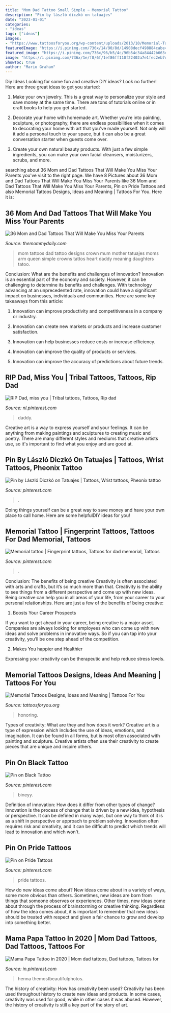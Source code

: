 ```yaml
---
title: "Mom Dad Tattoo Small Simple ~ Memorial Tattoo"
description: "Pin by lászló diczkó on tatuajes"
date: "2023-01-01"
categories:
- "ideas"
tags: ["ideas"]
images:
- "https://www.tattoosforyou.org/wp-content/uploads/2013/10/Memorial-Tattoos-for-Daughter.jpg"
featuredImage: "https://i.pinimg.com/736x/14/90/8d/14908decf498884cabe41cbe6c4b899f--rip-dad-miss-you.jpg"
featured_image: "https://i.pinimg.com/736x/96/b5/4c/96b54c34a84442b663e6c169c513ba6a.jpg"
image: "https://i.pinimg.com/736x/1e/f8/6f/1ef86ff110f22402a7e1fec2eb7db722.jpg"
ShowToc: true
author: "Mario Graham"
---
```



Diy Ideas
Looking for some fun and creative DIY ideas? Look no further! Here are three great ideas to get you started:
1. Make your own jewelry. This is a great way to personalize your style and save money at the same time. There are tons of tutorials online or in craft books to help you get started.

2. Decorate your home with homemade art. Whether you’re into painting, sculpture, or photography, there are endless possibilities when it comes to decorating your home with art that you’ve made yourself. Not only will it add a personal touch to your space, but it can also be a great conversation starter when guests come over.

3. Create your own natural beauty products. With just a few simple ingredients, you can make your own facial cleansers, moisturizers, scrubs, and more.

	

		
searching about 36 Mom and Dad Tattoos That Will Make You Miss Your Parents you've visit to the right page. We have 8 Pictures about 36 Mom and Dad Tattoos That Will Make You Miss Your Parents like 36 Mom and Dad Tattoos That Will Make You Miss Your Parents, Pin on Pride Tattoos and also Memorial Tattoos Designs, Ideas and Meaning | Tattoos For You. Here it is:
		
    
## 36 Mom And Dad Tattoos That Will Make You Miss Your Parents

<img loading=lazy src="http://themommydaily.com/wp-content/uploads/2020/03/mom-and-dad-tattoos-16-1.jpg" onerror="this.onerror=null;this.src='https://tse3.mm.bing.net/th?id=OIP.F077Ii-a4QomlUMgptO1bwHaJ4&amp;pid=15.1';" alt="36 Mom and Dad Tattoos That Will Make You Miss Your Parents">

_Source: themommydaily.com_

>mom tattoos dad tattoo designs crown mum mother tatuajes moms arm queen simple crowns tattos heart daddy meaning daughters tatoo. 

	

Conclusion: What are the benefits and challenges of innovation?
Innovation is an essential part of the economy and society. However, it can be challenging to determine its benefits and challenges. With technology advancing at an unprecedented rate, innovation could have a significant impact on businesses, individuals and communities. Here are some key takeaways from this article:
1. Innovation can improve productivity and competitiveness in a company or industry.

2. Innovation can create new markets or products and increase customer satisfaction.

3. Innovation can help businesses reduce costs or increase efficiency.

4. Innovation can improve the quality of products or services.

5. Innovation can improve the accuracy of predictions about future trends.

    
## RIP Dad, Miss You | Tribal Tattoos, Tattoos, Rip Dad

<img loading=lazy src="https://i.pinimg.com/736x/14/90/8d/14908decf498884cabe41cbe6c4b899f--rip-dad-miss-you.jpg" onerror="this.onerror=null;this.src='https://tse1.mm.bing.net/th?id=OIP.y5Cjv6mLdO5z13gjghSiIAHaFh&amp;pid=15.1';" alt="RIP Dad, miss you | Tribal tattoos, Tattoos, Rip dad">

_Source: nl.pinterest.com_

>daddy. 

	

Creative art is a way to express yourself and your feelings. It can be anything from making paintings and sculptures to creating music and poetry. There are many different styles and mediums that creative artists use, so it's important to find what you enjoy and are good at.

    
## Pin By László Diczkó On Tatuajes | Tattoos, Wrist Tattoos, Pheonix Tattoo

<img loading=lazy src="https://i.pinimg.com/736x/34/39/95/3439958a49d54a03ce0acde6630a38ef.jpg" onerror="this.onerror=null;this.src='https://tse3.mm.bing.net/th?id=OIP.6AHucBkGWdB2kDorkXWZYQHaLH&amp;pid=15.1';" alt="Pin by László Diczkó on Tatuajes | Tattoos, Wrist tattoos, Pheonix tattoo">

_Source: pinterest.com_

>. 

	

Doing things yourself can be a great way to save money and have your own place to call home. Here are some helpfulDIY ideas for you!

    
## Memorial Tattoo | Fingerprint Tattoos, Tattoos For Dad Memorial, Tattoos

<img loading=lazy src="https://i.pinimg.com/736x/96/b5/4c/96b54c34a84442b663e6c169c513ba6a.jpg" onerror="this.onerror=null;this.src='https://tse2.mm.bing.net/th?id=OIP.-GUIzqiIz1ifpW59In6b9gHaJQ&amp;pid=15.1';" alt="Memorial tattoo | Fingerprint tattoos, Tattoos for dad memorial, Tattoos">

_Source: pinterest.com_

>. 

	

Conclusion: The benefits of being creative
Creativity is often associated with arts and crafts, but it’s so much more than that. Creativity is the ability to see things from a different perspective and come up with new ideas. Being creative can help you in all areas of your life, from your career to your personal relationships.
Here are just a few of the benefits of being creative:

1. Boosts Your Career Prospects

If you want to get ahead in your career, being creative is a major asset. Companies are always looking for employees who can come up with new ideas and solve problems in innovative ways. So if you can tap into your creativity, you’ll be one step ahead of the competition.

2. Makes You happier and Healthier

Expressing your creativity can be therapeutic and help reduce stress levels.

    
## Memorial Tattoos Designs, Ideas And Meaning | Tattoos For You

<img loading=lazy src="https://www.tattoosforyou.org/wp-content/uploads/2013/10/Memorial-Tattoos-for-Daughter.jpg" onerror="this.onerror=null;this.src='https://tse4.mm.bing.net/th?id=OIP.uRREAWSpI2JEw74qDEdj_wHaJ4&amp;pid=15.1';" alt="Memorial Tattoos Designs, Ideas and Meaning | Tattoos For You">

_Source: tattoosforyou.org_

>honoring. 

	

Types of creativity: What are they and how does it work?
Creative art is a type of expression which includes the use of ideas, emotions, and imagination. It can be found in all forms, but is most often associated with painting and sculpture. Creative artists often use their creativity to create pieces that are unique and inspire others.

    
## Pin On Black Tattoo

<img loading=lazy src="https://i.pinimg.com/736x/e6/cd/ae/e6cdaeaed6f5ed4a037d2bd80de039e8.jpg" onerror="this.onerror=null;this.src='https://tse2.mm.bing.net/th?id=OIP.YJ3LTuK7rAsz2mqwtf8qxAHaQJ&amp;pid=15.1';" alt="Pin on Black Tattoo">

_Source: pinterest.com_

>bineyy. 

	

Definition of innovation: How does it differ from other types of change?
Innovation is the process of change that is driven by a new idea, hypothesis or perspective. It can be defined in many ways, but one way to think of it is as a shift in perspective or approach to problem solving. Innovation often requires risk and creativity, and it can be difficult to predict which trends will lead to innovation and which won't.

    
## Pin On Pride Tattoos

<img loading=lazy src="https://i.pinimg.com/736x/22/ea/e0/22eae03b0bd8ab5583a9393910280e82.jpg" onerror="this.onerror=null;this.src='https://tse3.mm.bing.net/th?id=OIP.qdr6kje_T-5PLIepM5ejGgHaNK&amp;pid=15.1';" alt="Pin on Pride Tattoos">

_Source: pinterest.com_

>pride tattoos. 

	

How do new ideas come about?
New ideas come about in a variety of ways, some more obvious than others. Sometimes, new ideas are born from things that someone observes or experiences. Other times, new ideas come about through the process of brainstorming or creative thinking. Regardless of how the idea comes about, it is important to remember that new ideas should be treated with respect and given a fair chance to grow and develop into something better.

    
## Mama Papa Tattoo In 2020 | Mom Dad Tattoos, Dad Tattoos, Tattoos For

<img loading=lazy src="https://i.pinimg.com/736x/1e/f8/6f/1ef86ff110f22402a7e1fec2eb7db722.jpg" onerror="this.onerror=null;this.src='https://tse2.mm.bing.net/th?id=OIP.zkyql9x_USxXP3QzmpKKbAHaJ3&amp;pid=15.1';" alt="Mama Papa Tattoo in 2020 | Mom dad tattoos, Dad tattoos, Tattoos for">

_Source: in.pinterest.com_

>henna themostbeautifulphotos. 

	

The history of creativity: How has creativity been used?
Creativity has been used throughout history to create new ideas and products. In some cases, creativity was used for good, while in other cases it was abused. However, the history of creativity is still a key part of the story of art.

